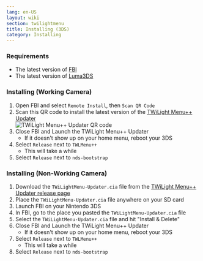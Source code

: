 ```yaml
---
lang: en-US
layout: wiki
section: twilightmenu
title: Installing (3DS)
category: Installing
---
```

### Requirements

- The latest version of [FBI](https://github.com/Steveice10/FBI/releases)
- The latest version of [Luma3DS](https://github.com/lumateam/luma3ds/releases)

### Installing (Working Camera)
1. Open FBI and select `Remote Install`, then `Scan QR Code`
1. Scan this QR code to install the latest version of the [TWiLight Menu++ Updater](https://github.com/RocketRobz/TWiLightMenu-Updater)
<br>![TWiLight Menu++ Updater QR code](https://db.universal-team.net/assets/images/qr/twilightmenu-updater.cia.png)
1. Close FBI and Launch the TWiLight Menu++ Updater
   - If it doesn't show up on your home menu, reboot your 3DS
1. Select `Release` next to `TWLMenu++`
   - This will take a while
1. Select `Release` next to `nds-bootstrap`

### Installing (Non-Working Camera)
1. Download the `TWiLightMenu-Updater.cia` file from the [TWiLight Menu++ Updater release page](https://github.com/RocketRobz/TWiLightMenu-Updater/releases)
1. Place the `TWiLightMenu-Updater.cia` file anywhere on your SD card
1. Launch FBI on your Nintendo 3DS
1. In FBI, go to the place you pasted the `TWiLightMenu-Updater.cia` file
1. Select the `TWiLightMenu-Updater.cia` file and hit "Install & Delete"
1. Close FBI and Launch the TWiLight Menu++ Updater
   - If it doesn't show up on your home menu, reboot your 3DS
1. Select `Release` next to `TWLMenu++`
   - This will take a while
1. Select `Release` next to `nds-bootstrap`
